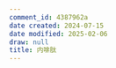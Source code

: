 ```yaml
---
comment_id: 4387962a
date created: 2024-07-15
date modified: 2025-02-06
draw: null
title: 内啡肽
---
```

